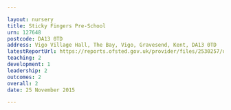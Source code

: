 ```yaml
---

layout: nursery
title: Sticky Fingers Pre-School
urn: 127648
postcode: DA13 0TD
address: Vigo Village Hall, The Bay, Vigo, Gravesend, Kent, DA13 0TD
latestReportUrl: https://reports.ofsted.gov.uk/provider/files/2530257/urn/127648.pdf
teaching: 2
development: 1
leadership: 2
outcomes: 2
overall: 2
date: 25 November 2015

---
```

